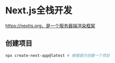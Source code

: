 #  Next.js全栈开发

https://nextjs.org，是一个服务器端渲染框架

## 创建项目

```bash
npx create-next-app@latest # 根据提示创建一个项目
```
